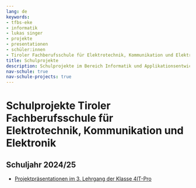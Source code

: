 ```yaml
---
lang: de
keywords:
- tfbs-eke
- informatik
- lukas singer
- projekte
- presentationen
- schüler:innen
- Tiroler Fachberufsschule für Elektrotechnik, Kommunikation und Elektronik
title: Schulprojekte
description: Schulprojekte im Bereich Informatik und Applikationsentwicklung an der Tiroler Fachberufsschule für Elektrotechnik, Kommunikation und Elektronik
nav-schule: true
nav-schule-projects: true
---
```


# Schulprojekte Tiroler Fachberufsschule für Elektrotechnik, Kommunikation und Elektronik

## Schuljahr 2024/25

* [Projektpräsentationen im 3. Lehrgang der Klasse 4IT-Pro](../../blog/schule/projektpraesentationen_2024-25_4it-pro.md)


<br>

<br>
